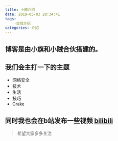 ```yaml
---
title: 小贼介绍
date: 2019-05-03 20:34:41
tags: 
	-自我介绍 
categories: 介绍
---
```

## 博客是由小旗和小贼合伙搭建的。
## 我们会主打一下的主题
- 网络安全
- 技术
- 生活
- 技巧
- Crake
## 同时我也会在b站发布一些视频 [bilibili](https://space.bilibili.com/112989602)
> 希望大家多多关注
